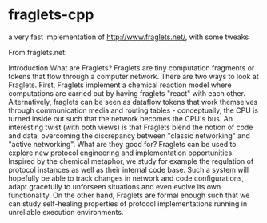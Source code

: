 # fraglets-cpp
a very fast implementation of http://www.fraglets.net/, with some tweaks



From fraglets.net:


Introduction
What are Fraglets?
Fraglets are tiny computation fragments or tokens that flow through a computer network. There are two ways to look at Fraglets. First, Fraglets implement a chemical reaction model where computations are carried out by having fraglets "react" with each other. Alternatively, fraglets can be seen as dataflow tokens that work themselves through communication media and routing tables - conceptually, the CPU is turned inside out such that the network becomes the CPU's bus. An interesting twist (with both views) is that Fraglets blend the notion of code and data, overcoming the discrepancy between "classic networking" and "active networking".
What are they good for?
Fraglets can be used to explore new protocol engineering and implementation opportunities. Inspired by the chemical metaphor, we study for example the regulation of protocol instances as well as their internal code base. Such a system will hopefully be able to track changes in network and code configurations, adapt gracefully to unforseen situations and even evolve its own functionality. On the other hand, Fraglets are formal enough such that we can study self-healing properties of protocol implementations running in unreliable execution environments.
